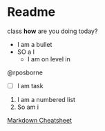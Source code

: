 # Readme

class __how__ are you doing today?

* I am a bullet
* SO a I
  * I am on level in

@rposborne

- [ ] I am task

1. I am a numbered list
2. So am i


[Markdown Cheatsheet](http://bfy.tw/4ht6)
